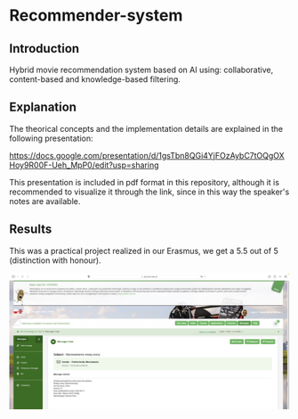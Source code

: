 # Recommender-system

## Introduction
Hybrid movie recommendation system based on AI using: collaborative, content-based and knowledge-based filtering. 


## Explanation
The theorical concepts and the implementation details are explained in the following presentation: 

https://docs.google.com/presentation/d/1gsTbn8QGi4YjFOzAybC7tOQgOXHoy9R00F-Ueh_MpP0/edit?usp=sharing

This presentation is included in pdf format in this repository, although it is recommended to visualize it through the link, since in this way the speaker's notes are available.

## Results
This was a practical project realized in our Erasmus, we get a 5.5 out of 5 (distinction with honour).

![Final Grade in Politechnika Wroclawska](grade.png)
